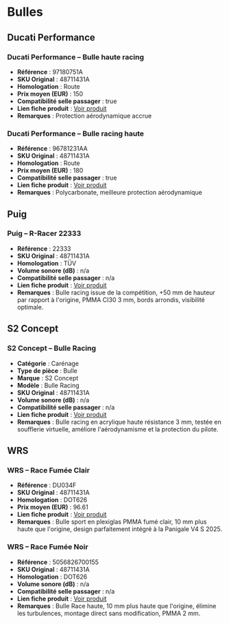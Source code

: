 # Bulles
## Ducati Performance
### Ducati Performance – Bulle haute racing
- **Référence** : 97180751A
- **SKU Original** : 48711431A
- **Homologation** : Route
- **Prix moyen (EUR)** : 150
- **Compatibilité selle passager** : true
- **Lien fiche produit** : [Voir produit](https://shop.ducati.com/fr/fr/accessoires/bulle-haute-racing-panigale-v4)
- **Remarques** : Protection aérodynamique accrue

### Ducati Performance – Bulle racing haute
- **Référence** : 96781231AA
- **SKU Original** : 48711431A
- **Homologation** : Route
- **Prix moyen (EUR)** : 180
- **Compatibilité selle passager** : true
- **Lien fiche produit** : [Voir produit](https://shop.ducati.com/fr/fr/accessoires/96781231AA)
- **Remarques** : Polycarbonate, meilleure protection aérodynamique

## Puig
### Puig – R-Racer 22333
- **Référence** : 22333
- **SKU Original** : 48711431A
- **Homologation** : TÜV
- **Volume sonore (dB)** : n/a
- **Compatibilité selle passager** : n/a
- **Lien fiche produit** : [Voir produit](https://www.tech2roo.com/bulle-moto/188124-bulle-r-racer-puig-22333-pour-ducati-panigale-v4-s-2025-et-.html)
- **Remarques** : Bulle racing issue de la compétition, +50 mm de hauteur par rapport à l'origine, PMMA CI30 3 mm, bords arrondis, visibilité optimale.

## S2 Concept
### S2 Concept – Bulle Racing

- **Catégorie** : Carénage
- **Type de pièce** : Bulle
- **Marque** : S2 Concept
- **Modèle** : Bulle Racing
- **SKU Original** : 48711431A
- **Volume sonore (dB)** : n/a
- **Compatibilité selle passager** : n/a
- **Lien fiche produit** : [Voir produit](https://www.s2-concept.com/fr/20596-bulle-racing-ducati-panigale-v4-2025.html)
- **Remarques** : Bulle racing en acrylique haute résistance 3 mm, testée en soufflerie virtuelle, améliore l'aérodynamisme et la protection du pilote.

## WRS
### WRS – Race Fumée Clair
- **Référence** : DU034F
- **SKU Original** : 48711431A
- **Homologation** : DOT626
- **Prix moyen (EUR)** : 96.61
- **Lien fiche produit** : [Voir produit](https://www.sport-classic.com/top-bike-ducati-panigale-v4-2025/223997-bulle-ducati-panigale-v4-2025-wrs-race-fumee-clair.html)
- **Remarques** : Bulle sport en plexiglas PMMA fumé clair, 10 mm plus haute que l'origine, design parfaitement intégré à la Panigale V4 S 2025.


### WRS – Race Fumée Noir
- **Référence** : 5056826700155
- **SKU Original** : 48711431A
- **Homologation** : DOT626
- **Volume sonore (dB)** : n/a
- **Compatibilité selle passager** : n/a
- **Lien fiche produit** : [Voir produit](https://www.wrs.it/fr/bulles-pare-brises/460271-bulle-race-fumee-noir-wrs-ducati-panigale-v4-s-2025-5056826700155.html)
- **Remarques** : Bulle Race haute, 10 mm plus haute que l'origine, élimine les turbulences, montage direct sans modification, PMMA 2 mm.
